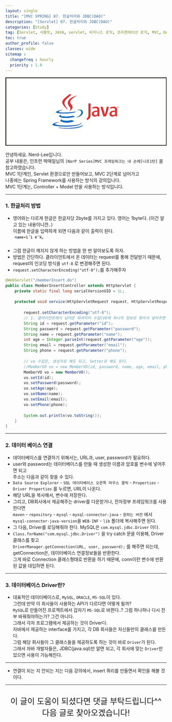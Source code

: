 ```yaml
---
layout: single
title: "[MVC SPRING] 07. 한글처리와 JDBC(DAO)"
description: "[Servlet] 07. 한글처리와 JDBC(DAO)"
categories: [Study]
tag: [Servlet, 서블릿, JAVA, servlet, 비지니스 로직, 프리젠테이션 로직, MVC, DAO, JDBC, 한글처리]
toc: true
author_profile: false
classes: wide
sitemap :
  changefreq : hourly
  priority : 1.0
---
```


![](/assets/img/etc/java.jpg)

안녕하세요. Nerd-Lee입니다.<br>
공부 내용은, 인프런 박매일님의
`[NarP Series]MVC 프레임워크는 내 손에[나프1탄]` 을 참고하였습니다.<br>
MVC 1단계인, Servlet 환경으로만 만들어보고, MVC 2단계로 넘어가고<br>
나중에는 Spring Framework를 사용하는 방식의 강의입니다.<br>
MVC 1단계는, Controller + Model 만을 사용하는 방식입니다.

---

### 1. 한글처리 방법

- 영어와는 다르게 한글은 한글자당 2byte를 가지고 있다. 영어는 1byte다. (이건 알고 있는 내용이니깐..)<br>
이름에 한글을 입력하게 되면 다음과 같이 출력이 된다.<br>
![](/images/2022-04-15/01.PNG)<br><br>
- 그럼 한글이 깨지지 않게 하는 방법을 한 번 알아보도록 하자.<br>
- 방법은 간단하다. 클라이언트에서 온 데이터는 request를 통해 전달받기 때문에, request의 인코딩 방식을 `utf-8` 로 변경해주면 된다.
- `request.setCharacterEncoding("utf-8");`를 추가해주자

```java
@WebServlet("/memberInsert.do")
public class MemberInsertController extends HttpServlet {
	private static final long serialVersionUID = 1L;
       
	protected void service(HttpServletRequest request, HttpServletResponse response) throws ServletException, IOException {
		
		request.setCharacterEncoding("utf-8");
		// 1. 클라이언트에서 넘어온 파라미터 수집(VO에 하나의 정보로 묶어서 넣어주면 된다.)
		String id = request.getParameter("id");
		String password = request.getParameter("password");
		String name = request.getParameter("name");
		int age = Integer.parseInt(request.getParameter("age"));
		String email = request.getParameter("email");
		String phone = request.getParameter("phone");
		
		// vo 수집은, 생성자로 해도 되고, Setter로 해도 된다.
		//MemberVO vo = new MemberVO(id, password, name, age, email, phone);
		MemberVO vo = new MemberVO();
		vo.setId(id);
		vo.setPassword(password);
		vo.setAge(age);
		vo.setName(name);
		vo.setEmail(email);
		vo.setPhone(phone);
		
		System.out.println(vo.toString());
	}
}
```

---

### 2. 데이터 베이스 연결

- 데이터베이스를 연결하기 위해서는, URL과, user, password가 필요하다.<br>
- user와 password는 데이터베이스를 만들 때 생성한 이름과 암호를 변수에 넣어주면 되고<br>
주소는 다음과 같이 찾을 수 있다.<br>
- `Data Source Explorer` - `SQL 데이터베이스 오른쪽 마우스 클릭` - `Properties` - `Driver Properties` 를 누르면, URL이 나온다.
- 해당 URL을 복사해서, 변수에 저장한다.
- 그리고, DB회사에서 제공해주는 driver를 다운받거나, 전자정부 프레임워크를 사용한다면<br>
`maven` - `repository` - `mysql` - `mysql-connector-java` - `원하는 버전` 에서<br>
`mysql-connector-java-version`을 `WEB-INF` - `lib` 폴더에 복사해주면 된다.
- 그 다음, Driver를 로딩해줘야 한다. MySQL은 `com.mysql.jdbc.Driver` 이다.
- `Class.forName("com.mysql.jdbc.Driver")` 을 try catch 문을 이용해, Driver 클래스를 찾고<br>
`DriverManager.getConnection(URL, user, password);` 를 해주면 되는데, getConnection은, 데이터베이스 연결정보들을 반환한다.<br>
그게 바로 Connection 클래스형태로 반환을 하기 때문에, conn이란 변수에 반환된 값을 대입하면 된다.

---

### 3. 데이터베이스 Driver란?

- 대표적인 데이터베이스로, `MySQL`, `ORACLE`, `MS-SQL`이 있다.<br>
그런데 만약 이 회사들이 사용하는 API가 다르다면 어떻게 될까?<br>
`MySQL`로 만들어진 프로젝트에서 갑자기 `MS-SQL`로 바뀐다..? 그럼 하나하나 다시 전부 바꿔줘야하는가? 그건 아니다.<br>
그래서 각자 프로그램에서 제공하는 것이 Driver다.<br>
자바에서 제공하는 interface를 가지고, 각 DB 회사들은 자신들만의 클래스를 만든다.<br>
그럼 해당 회사들이 그 클래스들을 제공하도록 하는 것이 바로 `Driver`가 된다.<br>
그래서 자바 개발자들은, JDBC(java.sql)만 알면 되고, 각 회사에 맞는 `Driver`만 있으면 사용이 가능해진다.

---

- 연결이 되는 지 안되는 지는 다음 강의에서, insert 쿼리를 만들면서 확인을 해볼 것이다.

---

<br>

<div style="font-size:25px; text-align:center">
이 글이 도움이 되셨다면 댓글 부탁드립니다^^<br>
다음 글로 찾아오겠습니다!

</div>
